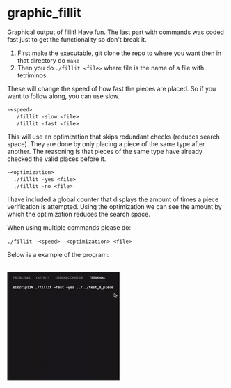 # graphic_fillit

Graphical output of fillit! Have fun. The last part with commands was coded fast just to get the functionality
so don't break it.

1. First make the executable, git clone the repo to where you want then in that directory do `make`
2. Then you do `./fillit <file>` where file is the name of a file with tetriminos.

These will change the speed of how fast the pieces are placed. So if you want to follow along, you
can use slow.

```
-<speed>
  ./fillit -slow <file>
  ./fillit -fast <file>
```

This will use an optimization that skips redundant checks (reduces search space). They are done by
only placing a piece of the same type after another. The reasoning is that pieces of the same type
have already checked the valid places before it. 

```
-<optimization>
  ./fillit -yes <file>
  ./fillit -no <file>
```
  
I have included a global counter that displays the amount of times a piece verification is attempted.
Using the optimization we can see the amount by which the optimization reduces the search space. 

When using multiple commands please do:

`./fillit -<speed> -<optimization> <file>`

Below is a example of the program:

<br>
<img height="250" src="https://github.com/MrColour/graphic_fillit/blob/master/resources/fillit_visualizer.gif" />
<br>
